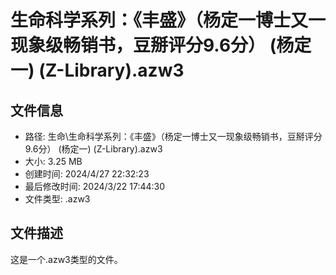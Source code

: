 ﻿# 生命科学系列：《丰盛》（杨定一博士又一现象级畅销书，豆掰评分9.6分） (杨定一) (Z-Library).azw3

## 文件信息
- 路径: 生命\生命科学系列：《丰盛》（杨定一博士又一现象级畅销书，豆掰评分9.6分） (杨定一) (Z-Library).azw3
- 大小: 3.25 MB
- 创建时间: 2024/4/27 22:32:23
- 最后修改时间: 2024/3/22 17:44:30
- 文件类型: .azw3

## 文件描述
这是一个.azw3类型的文件。

